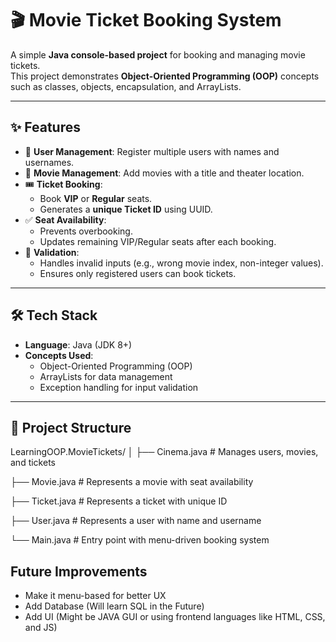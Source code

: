 # 🎬 Movie Ticket Booking System

A simple **Java console-based project** for booking and managing movie tickets.  
This project demonstrates **Object-Oriented Programming (OOP)** concepts such as classes, objects, encapsulation, and ArrayLists.

---

## ✨ Features
- 👥 **User Management**: Register multiple users with names and usernames.
- 🎥 **Movie Management**: Add movies with a title and theater location.
- 🎟️ **Ticket Booking**:
  - Book **VIP** or **Regular** seats.
  - Generates a **unique Ticket ID** using UUID.
- ✅ **Seat Availability**:
  - Prevents overbooking.
  - Updates remaining VIP/Regular seats after each booking.
- 📜 **Validation**:
  - Handles invalid inputs (e.g., wrong movie index, non-integer values).
  - Ensures only registered users can book tickets.

---

## 🛠️ Tech Stack
- **Language**: Java (JDK 8+)
- **Concepts Used**:  
  - Object-Oriented Programming (OOP)  
  - ArrayLists for data management  
  - Exception handling for input validation  

---

## 📂 Project Structure
LearningOOP.MovieTickets/
│
├── Cinema.java # Manages users, movies, and tickets

├── Movie.java # Represents a movie with seat availability

├── Ticket.java # Represents a ticket with unique ID

├── User.java # Represents a user with name and username

└── Main.java # Entry point with menu-driven booking system


## Future Improvements 
 - Make it menu-based for better UX
 - Add Database (Will learn SQL in the Future)
 - Add UI (Might be JAVA GUI or using frontend languages like HTML, CSS, and JS)
